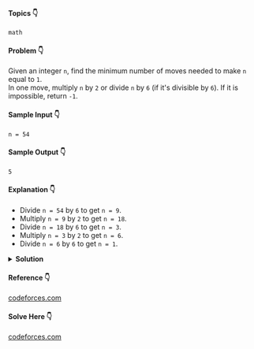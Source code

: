 #### Topics :point_down:
`math`

#### Problem :point_down:
Given an integer `n`, find the minimum number of moves needed to make `n` equal to `1`.  
In one move, multiply `n` by `2` or divide `n` by `6` (if it's divisible by `6`). If it is impossible, return `-1`.

#### Sample Input :point_down:
```
n = 54
```
#### Sample Output :point_down:
```
5
```
#### Explanation :point_down:
- Divide `n = 54` by `6` to get `n = 9`.
- Multiply `n = 9` by `2` to get `n = 18`. 
- Divide `n = 18` by `6` to get `n = 3`.
- Multiply `n = 3` by `2` to get `n = 6`. 
- Divide `n = 6` by `6` to get `n = 1`.

<details>
<summary><strong>Solution</strong></summary>

#### Python :point_down:
```py
def solve(n):
    a, b = 0, 0
  
    while n % 2 == 0:
        n = int(n / 2)
        a += 1
  
    while n % 3 == 0:
        n = int(n / 3)
        b += 1
  
    if (n > 1) or (a > b):
        return -1

    return 2 * b - a
```  
#### Time Complexity :point_down:
```
O(log(n))
```
#### Space Complexity :point_down:
```
O(1)
```
</details>

#### Reference :point_down:
[codeforces.com](https://codeforces.com/blog/entry/79517)

#### Solve Here :point_down:
[codeforces.com](https://codeforces.com/problemset/problem/1374/B)
